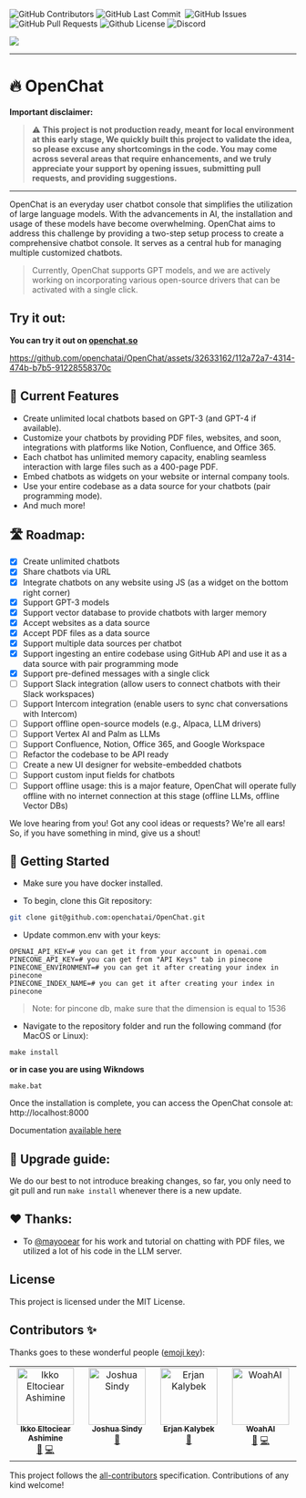 


<p>
<img alt="GitHub Contributors" src="https://img.shields.io/github/contributors/openchatai/openchat" />
<img alt="GitHub Last Commit" src="https://img.shields.io/github/last-commit/openchatai/openchat" />
<img alt="" src="https://img.shields.io/github/repo-size/openchatai/openchat" />
<img alt="GitHub Issues" src="https://img.shields.io/github/issues/openchatai/openchat" />
<img alt="GitHub Pull Requests" src="https://img.shields.io/github/issues-pr/openchatai/openchat" />
<img alt="Github License" src="https://img.shields.io/badge/License-MIT-yellow.svg" />
<img alt="Discord" src="https://img.shields.io/discord/1110910277110743103?label=Discord&logo=discord&logoColor=white&style=plastic&color=d7b023)](https://discord.gg/Q8hHfdav" />
</p>

![](https://gcdnb.pbrd.co/images/gjX4atjx9uKT.png?o=1)

------
# 🔥 OpenChat

**Important disclaimer:**
> :warning: **This project is not production ready, meant for local environment at this early stage, We quickly built this project to validate the idea, so please excuse any shortcomings in the code. You may come across several areas that require enhancements, and we truly appreciate your support by opening issues, submitting pull requests, and providing suggestions.**

---- 
OpenChat is an everyday user chatbot console that simplifies the utilization of large language models. With the advancements in AI, the installation and usage of these models have become overwhelming. OpenChat aims to address this challenge by providing a two-step setup process to create a comprehensive chatbot console. It serves as a central hub for managing multiple customized chatbots.

> Currently, OpenChat supports GPT models, and we are actively working on incorporating various open-source drivers that can be activated with a single click.




## Try it out:
**You can try it out on [openchat.so](http://openchat.so/)**

https://github.com/openchatai/OpenChat/assets/32633162/112a72a7-4314-474b-b7b5-91228558370c


## 🏁 Current Features

- Create unlimited local chatbots based on GPT-3 (and GPT-4 if available).
- Customize your chatbots by providing PDF files, websites, and soon, integrations with platforms like Notion, Confluence, and Office 365.
- Each chatbot has unlimited memory capacity, enabling seamless interaction with large files such as a 400-page PDF.
- Embed chatbots as widgets on your website or internal company tools.
- Use your entire codebase as a data source for your chatbots (pair programming mode).
- And much more!

## 🛣️ Roadmap:
- [x] Create unlimited chatbots
- [x] Share chatbots via URL
- [x] Integrate chatbots on any website using JS (as a widget on the bottom right corner)
- [x] Support GPT-3 models
- [x] Support vector database to provide chatbots with larger memory
- [x] Accept websites as a data source
- [x] Accept PDF files as a data source
- [x] Support multiple data sources per chatbot
- [x] Support ingesting an entire codebase using GitHub API and use it as a data source with pair programming mode
- [x] Support pre-defined messages with a single click
- [ ] Support Slack integration (allow users to connect chatbots with their Slack workspaces)
- [ ] Support Intercom integration (enable users to sync chat conversations with Intercom)
- [ ] Support offline open-source models (e.g., Alpaca, LLM drivers)
- [ ] Support Vertex AI and Palm as LLMs
- [ ] Support Confluence, Notion, Office 365, and Google Workspace
- [ ] Refactor the codebase to be API ready
- [ ] Create a new UI designer for website-embedded chatbots
- [ ] Support custom input fields for chatbots
- [ ] Support offline usage: this is a major feature, OpenChat will operate fully offline with no internet connection at this stage (offline LLMs, offline Vector DBs)

We love hearing from you! Got any cool ideas or requests? We're all ears! So, if you have something in mind, give us a shout! 


## 🚀 Getting Started

- Make sure you have docker installed. 

- To begin, clone this Git repository:

```bash
git clone git@github.com:openchatai/OpenChat.git
```

- Update common.env with your keys:
```
OPENAI_API_KEY=# you can get it from your account in openai.com
PINECONE_API_KEY=# you can get from "API Keys" tab in pinecone
PINECONE_ENVIRONMENT=# you can get it after creating your index in pinecone
PINECONE_INDEX_NAME=# you can get it after creating your index in pinecone
```

> Note: for pincone db, make sure that the dimension is equal to 1536 

- Navigate to the repository folder and run the following command (for MacOS or Linux):
```
make install
```


**or in case you are using Wikndows**
```
make.bat
```


Once the installation is complete, you can access the OpenChat console at: http://localhost:8000


Documentation [available here](https://docs.openchat.so/introduction)

## 🚀 Upgrade guide:

We do our best to not introduce breaking changes, so far, you only need to git pull and run `make install` whenever there is a new update.

## ❤️ Thanks:
- To [@mayooear](https://github.com/mayooear) for his work and tutorial on chatting with PDF files, we utilized a lot of his code in the LLM server.


## License
This project is licensed under the MIT License.



## Contributors ✨

Thanks goes to these wonderful people ([emoji key](https://allcontributors.org/docs/en/emoji-key)):

<!-- ALL-CONTRIBUTORS-LIST:START - Do not remove or modify this section -->
<!-- prettier-ignore-start -->
<!-- markdownlint-disable -->
<table>
  <tbody>
    <tr>
      <td align="center" valign="top" width="14.28%"><a href="https://github.com/eltociear"><img src="https://avatars.githubusercontent.com/u/22633385?v=4?s=100" width="100px;" alt="Ikko Eltociear Ashimine"/><br /><sub><b>Ikko Eltociear Ashimine</b></sub></a><br /><a href="#ideas-eltociear" title="Ideas, Planning, & Feedback">🤔</a> <a href="https://github.com/openchatai/OpenChat/commits?author=eltociear" title="Code">💻</a></td>
      <td align="center" valign="top" width="14.28%"><a href="https://github.com/jsindy"><img src="https://avatars.githubusercontent.com/u/4966007?v=4?s=100" width="100px;" alt="Joshua Sindy"/><br /><sub><b>Joshua Sindy</b></sub></a><br /><a href="https://github.com/openchatai/OpenChat/issues?q=author%3Ajsindy" title="Bug reports">🐛</a></td>
      <td align="center" valign="top" width="14.28%"><a href="https://github.com/erjanmx"><img src="https://avatars.githubusercontent.com/u/4899432?v=4?s=100" width="100px;" alt="Erjan Kalybek"/><br /><sub><b>Erjan Kalybek</b></sub></a><br /><a href="https://github.com/openchatai/OpenChat/commits?author=erjanmx" title="Documentation">📖</a></td>
      <td align="center" valign="top" width="14.28%"><a href="https://woahai.com/"><img src="https://avatars.githubusercontent.com/u/115117306?v=4?s=100" width="100px;" alt="WoahAI"/><br /><sub><b>WoahAI</b></sub></a><br /><a href="https://github.com/openchatai/OpenChat/issues?q=author%3AWoahai321" title="Bug reports">🐛</a> <a href="https://github.com/openchatai/OpenChat/commits?author=Woahai321" title="Code">💻</a></td>
    </tr>
  </tbody>
</table>

<!-- markdownlint-restore -->
<!-- prettier-ignore-end -->

<!-- ALL-CONTRIBUTORS-LIST:END -->

This project follows the [all-contributors](https://github.com/all-contributors/all-contributors) specification. Contributions of any kind welcome!
